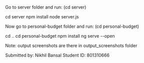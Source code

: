 Go to server folder and run: (cd server)

cd server
npm install
node server.js

Now go to personal-budget folder and run: (cd personal-budget)

cd ..
cd personal-budget
npm install
ng serve --open

Note: output screenshots are there in output_screenshots folder

Submitted by:
Nikhil Bansal
Student ID: 801310666